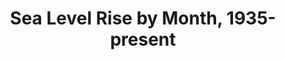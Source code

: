 ---
schema: default
title: 'Sea Level Rise by Month, 1935-present'
organization: NOAA - Fort Pulaski
notes: >-
  This dataset details the sea-level rise by month as measured from Fort
  Pulaski, 1935-present.
resources:
  - name: 'Sea Level Rise by Month, 1935-present (csv)'
    url: >-
      http://cvlassets.s3.amazonaws.com/Sea%20Level%20Rise%20-%20Fort%20Pulaski%20-%20Sheet1.csv
    format: ''
license: 'http://www.opendefinition.org/licenses/odc-pddl'
category:
  - Environment
maintainer: NOAA
maintainer_email: cvl2103@caa.columbia.edu
---